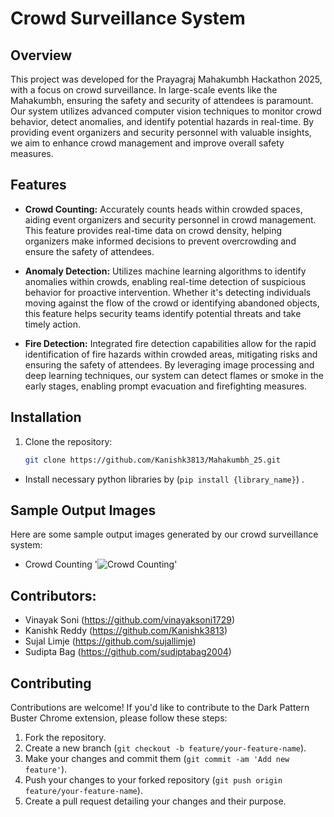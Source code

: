 # Crowd Surveillance System

## Overview

This project was developed for the Prayagraj Mahakumbh Hackathon 2025, with a focus on crowd surveillance. In large-scale events like the Mahakumbh, ensuring the safety and security of attendees is paramount. Our system utilizes advanced computer vision techniques to monitor crowd behavior, detect anomalies, and identify potential hazards in real-time. By providing event organizers and security personnel with valuable insights, we aim to enhance crowd management and improve overall safety measures.

## Features

- **Crowd Counting:** Accurately counts heads within crowded spaces, aiding event organizers and security personnel in crowd management. This feature provides real-time data on crowd density, helping organizers make informed decisions to prevent overcrowding and ensure the safety of attendees.
  
- **Anomaly Detection:** Utilizes machine learning algorithms to identify anomalies within crowds, enabling real-time detection of suspicious behavior for proactive intervention. Whether it's detecting individuals moving against the flow of the crowd or identifying abandoned objects, this feature helps security teams identify potential threats and take timely action.

- **Fire Detection:** Integrated fire detection capabilities allow for the rapid identification of fire hazards within crowded areas, mitigating risks and ensuring the safety of attendees. By leveraging image processing and deep learning techniques, our system can detect flames or smoke in the early stages, enabling prompt evacuation and firefighting measures.

## Installation

1. Clone the repository:
   ```bash
   git clone https://github.com/Kanishk3813/Mahakumbh_25.git
- Install necessary python libraries by (`pip install {library_name}`) .

## Sample Output Images

Here are some sample output images generated by our crowd surveillance system:
- Crowd Counting
'![Crowd Counting](https://github.com/Kanishk3813/Mahakumbh_25/blob/main/Sample%20Output/Crowd%20counting.png)'


## Contributors:

- Vinayak Soni (https://github.com/vinayaksoni1729)
- Kanishk Reddy (https://github.com/Kanishk3813)
- Sujal Limje (https://github.com/sujallimje)
- Sudipta Bag (https://github.com/sudiptabag2004)

## Contributing

Contributions are welcome! If you'd like to contribute to the Dark Pattern Buster Chrome extension, please follow these steps:

1. Fork the repository.
2. Create a new branch (`git checkout -b feature/your-feature-name`).
3. Make your changes and commit them (`git commit -am 'Add new feature'`).
4. Push your changes to your forked repository (`git push origin feature/your-feature-name`).
5. Create a pull request detailing your changes and their purpose.

